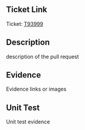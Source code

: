 ## Ticket Link

Ticket: [T93999](https://refactory.sev-2.com/TT93999)

## Description

description of the pull request

## Evidence

Evidence links or images

## Unit Test

Unit test evidence